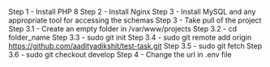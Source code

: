 Step 1 - Install PHP 8
Step 2 - Install Nginx
Step 3 - Install MySQL and any appropriate tool for accessing the schemas
Step 3 - Take pull of the project
    Step 3.1 - Create an empty folder in /var/www/projects
    Step 3.2 - cd folder_name
    Step 3.3 - sudo git init
    Step 3.4 - sudo git remote add origin https://github.com/aadityadikshit/test-task.git
    Step 3.5 - sudo git fetch
    Step 3.6 - sudo git checkout develop
Step 4 - Change the url in .env file
